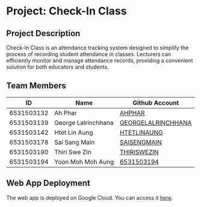 # Project: Check-In Class

## Project Description

Check-In Class is an attendance tracking system designed to simplify the process of recording student attendance in classes. Lecturers can efficiently monitor and manage attendance records, providing a convenient solution for both educators and students.

## Team Members

| ID          | Name                   | Github Account             |
|-------------|------------------------|----------------------------|
| 6531503132  | Ah Phar                | [AHPHAR](https://github.com/ahpharjr)                |
| 6531503139  | George Lalrinchhana    | [GEORGELALRINCHHANA](https://github.com/GeorgeLrc)   |
| 6531503142  | Htet Lin Aung          | [HTETLINAUNG](https://github.com/htetlinaung)        |
| 6531503178  | Sai Sang Main          | [SAISENGMAIN](https://github.com/SAISENGMAIN)        |
| 6531503190  | Thiri Swe Zin          | [THIRISWEZIN](https://github.com/Thiriszin)          |
| 6531503194  | Yoon Moh Moh Aung      | [6531503194](https://github.com/6531503194)      |

## Web App Deployment

The web app is deployed on Google Cloud. You can access it [here](https://lab-cd-omwzx3fnca-uc.a.run.app/?fbclid=IwAR3ca-FkSE5VD94fMrXzlk_pAjDc6VM_DsgJTUZcg1Gw-bMTAMaGyr408NE).
